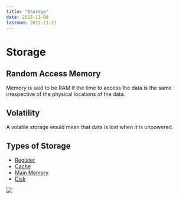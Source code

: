 ```yaml
---
title: "Storage"
date: 2022-11-08
lastmod: 2022-11-21
---
```

# Storage
## Random Access Memory
Memory is said to be RAM if  the time to access the data is the same irrespective of the physical locations of the data.

## Volatility
A volatile storage would mean that data is lost when it is unpowered.

## Types of Storage
- [Register](Register)
- [Cache](Notes/Cache.md)
- [Main Memory](Main%20Memory)
- [Disk](Notes/Disk.md)

![](https://i.imgur.com/p8E6BBq.png)
